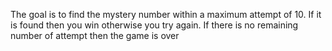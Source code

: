 The goal is to find the mystery number within a maximum attempt of 10. If it is found then you win otherwise you try again. If there is no remaining number of attempt then the game is over
